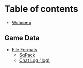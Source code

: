 # Table of contents

* [Welcome](README.md)

## Game Data

* [File Formats](game-data/file-formats/README.md)
  * [SqPack](game-data/file-formats/sqpack.md)
  * [Chat Log \(.log\)](game-data/file-formats/chat-log-.log.md)

